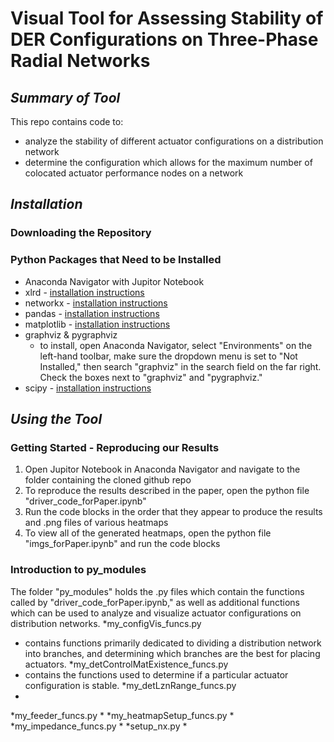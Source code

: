 # **Visual Tool for Assessing Stability of DER Configurations on Three-Phase Radial Networks**
## *Summary of Tool*
This repo contains code to:
* analyze the stability of different actuator configurations on a distribution network
* determine the configuration which allows for the maximum number of colocated actuator performance nodes on a network
## *Installation*
### Downloading the Repository
### Python Packages that Need to be Installed
* Anaconda Navigator with Jupitor Notebook 
* xlrd - [installation instructions](https://xlrd.readthedocs.io/en/latest/installation.html)
* networkx - [installation instructions](https://networkx.org/documentation/stable/install.html)
* pandas - [installation instructions](https://pypi.org/project/pandas/)
* matplotlib - [installation instructions](https://pypi.org/project/matplotlib/)
* graphviz & pygraphviz
  * to install, open Anaconda Navigator, select "Environments" on the left-hand toolbar, make sure the dropdown menu is set to "Not Installed," then search "graphviz" in the search field on the far right. Check the boxes next to "graphviz" and "pygraphviz."
* scipy - [installation instructions](https://pypi.org/project/scipy/)
## *Using the Tool*
### Getting Started - Reproducing our Results
1. Open Jupitor Notebook in Anaconda Navigator and navigate to the folder containing the cloned github repo
2. To reproduce the results described in the paper, open the python file "driver_code_forPaper.ipynb"
3. Run the code blocks in the order that they appear to produce the results and .png files of various heatmaps
4. To view all of the generated heatmaps, open the python file "imgs_forPaper.ipynb" and run the code blocks
### Introduction to py_modules
The folder "py_modules" holds the .py files which contain the functions called by "driver_code_forPaper.ipynb," as well as additional functions which can be used to analyze and visualize actuator configurations on distribution networks.
*my_configVis_funcs.py
  * contains functions primarily dedicated to dividing a distribution network into branches, and determining which branches are the best for placing actuators.
*my_detControlMatExistence_funcs.py
  * contains the functions used to determine if a particular actuator configuration is stable.
*my_detLznRange_funcs.py
  *
*my_feeder_funcs.py
  *
*my_heatmapSetup_funcs.py
  *
*my_impedance_funcs.py 
  *
*setup_nx.py
  *
